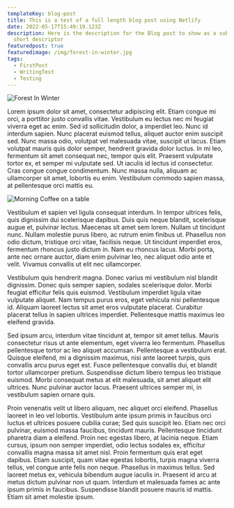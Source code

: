 ```yaml
---
templateKey: blog-post
title: This is a test of a full length blog post using Netlify
date: 2022-05-17T15:49:19.123Z
description: Here is the description for the Blog post to show as a subtitle and
  short descriptor
featuredpost: true
featuredimage: /img/forest-in-winter.jpg
tags:
  - FirstPost
  - WritingTest
  - Testing
---
```

![Forest In Winter](/img/forest-in-winter.jpg)

Lorem ipsum dolor sit amet, consectetur adipiscing elit. Etiam congue mi orci, a porttitor justo convallis vitae. Vestibulum eu lectus nec mi feugiat viverra eget ac enim. Sed id sollicitudin dolor, a imperdiet leo. Nunc id interdum sapien. Nunc placerat euismod tellus, aliquet auctor enim suscipit sed. Nunc massa odio, volutpat vel malesuada vitae, suscipit ut lacus. Etiam volutpat mauris quis dolor semper, hendrerit gravida dolor luctus. In mi leo, fermentum sit amet consequat nec, tempor quis elit. Praesent vulputate tortor ex, et semper mi vulputate sed. Ut iaculis id lectus id consectetur. Cras congue congue condimentum. Nunc massa nulla, aliquam ac ullamcorper sit amet, lobortis eu enim. Vestibulum commodo sapien massa, at pellentesque orci mattis eu.

![Morning Coffee on a table](/img/chemex.jpg "Morning Coffee")

Vestibulum et sapien vel ligula consequat interdum. In tempor ultrices felis, quis dignissim dui scelerisque dapibus. Duis quis neque blandit, scelerisque augue et, pulvinar lectus. Maecenas sit amet sem lorem. Nullam ut tincidunt nunc. Nullam molestie purus libero, ac rutrum enim finibus ut. Phasellus non odio dictum, tristique orci vitae, facilisis neque. Ut tincidunt imperdiet eros, fermentum rhoncus justo dictum in. Nam eu rhoncus lacus. Morbi porta, ante nec ornare auctor, diam enim pulvinar leo, nec aliquet odio ante et velit. Vivamus convallis ut elit nec ullamcorper.

Vestibulum quis hendrerit magna. Donec varius mi vestibulum nisl blandit dignissim. Donec quis semper sapien, sodales scelerisque dolor. Morbi feugiat efficitur felis quis euismod. Vestibulum imperdiet ligula vitae vulputate aliquet. Nam tempus purus eros, eget vehicula nisi pellentesque id. Aliquam laoreet lectus sit amet eros vulputate placerat. Curabitur placerat tellus in sapien ultrices imperdiet. Pellentesque mattis maximus leo eleifend gravida.

Sed ipsum arcu, interdum vitae tincidunt at, tempor sit amet tellus. Mauris consectetur risus ut ante elementum, eget viverra leo fermentum. Phasellus pellentesque tortor ac leo aliquet accumsan. Pellentesque a vestibulum erat. Quisque eleifend, mi a dignissim maximus, nisi ante laoreet turpis, quis convallis arcu purus eget est. Fusce pellentesque convallis dui, et blandit tortor ullamcorper pretium. Suspendisse dictum libero tempus leo tristique euismod. Morbi consequat metus at elit malesuada, sit amet aliquet elit ultrices. Nunc pulvinar auctor lacus. Praesent ultrices semper mi, in vestibulum sapien ornare quis.

Proin venenatis velit ut libero aliquam, nec aliquet orci eleifend. Phasellus laoreet in leo vel lobortis. Vestibulum ante ipsum primis in faucibus orci luctus et ultrices posuere cubilia curae; Sed quis suscipit leo. Etiam nec orci pulvinar, euismod massa faucibus, tincidunt mauris. Pellentesque tincidunt pharetra diam a eleifend. Proin nec egestas libero, at lacinia neque. Etiam cursus, ipsum non semper imperdiet, odio lectus sodales ex, efficitur convallis magna massa sit amet nisl. Proin fermentum quis erat eget dapibus. Etiam suscipit, quam vitae egestas lobortis, turpis magna viverra tellus, vel congue ante felis non neque. Phasellus in maximus tellus. Sed laoreet metus ex, vehicula bibendum augue iaculis in. Praesent id arcu at metus dictum pulvinar non ut quam. Interdum et malesuada fames ac ante ipsum primis in faucibus. Suspendisse blandit posuere mauris id mattis. Etiam sit amet molestie ipsum.